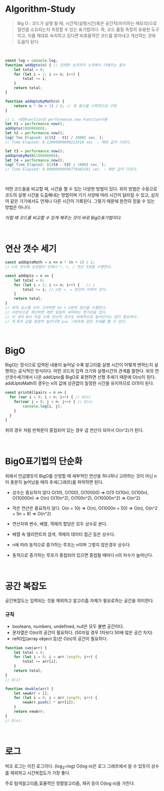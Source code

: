 # Algorithm-Study


> Big O : 코드가 실행 될 때, 시간적(실행시간)혹은 공간적(차지하는 메모리)으로 얼만큼 소요되는지 측정할 수 있는 표기법이다. 즉, 코드 품질 측정의 유용한 도구이고, 이를 제대로 숙지하고 있다면 비효율적인 코드를 찾아내고 개선하는 것에 도움이 된다.

<br>

```js
const log = console.log;
function addUpto(n) { // 입력한 숫자까지 누적해서 더해주는 함수
    let total = 0;
    for (let i = 1; i <= n; i++) {
        total += i;
    }
    return total;
}

function addUptobyMath(n) {
    return n * (n + 1) / 2; // 위 함수를 수학적으로 구현
}

// 1. 내장Function인 performance.now Function이용
let t1 = performance.now();
addUpto(100000000);
let t2 = performance.now();
log(`Tme Elapsed: ${(t2 - t1) / 1000} sec.`);
// Time Elapsed: 0.12090000000223518 sec. : 매번 값이 다르다.

let t3 = performance.now();
addUptobyMath(100000000);
let t4 = performance.now();
log(`Time Elapsed: ${(t4 - t3) / 1000} sec.`);
// Time Elapsed: 0.00009999999776482581 sec. : 매번 값이 다르다.
```

<br>

어떤 코드들을 비교할 때, 시간을 젤 수 있는 다양한 방법이 있다. 위의 방법은 수동으로 코드의 실행 시간을 도출해내는 방법이며 기기 사양에 따라 시간이 달라질 수 있고, 심지어 같은 기기에서도 언제나 다른 시간이 기록된다. 그렇기 때문에 완전히 믿을 수 있는 방법은 아니다.

_이럴 때 코드를 비교할 수 있게 해주는 것이 바로 BigO표기법이다._


<br>


# 연산 갯수 세기
```js
const addUptoMath = n => n * (n + 1) / 2;
// n의 갯수에 상관없이 언제나 *, +, / 연산 3번을 수행한다.

const addUpto = n => {
    let total = 0; 
    for (let i = 1; i <= n; i++) {   // i
        total += i; // n번 +, = 연산이 이루어 진다.
    }
    return total;
}
// 위의 요소를 모두 고려하면 5n + 2번의 연산을 수행한다.
// 이런식으로 계산하면 매번 일일히 세야하는 번거로움 있다.
// 이 경우 N이 커질 수록 연산의 갯수도 비례적으로 늘어난다는 점이 중요하다.
// 즉 N의 값을 충분히 늘린다면 y=x 그래프와 같은 추세를 볼 수 있다.
```

<br>

# BigO
BigO는 정식으로 입력된 내용이 늘어날 수록 알고리즘 실행 시간이 어떻게 변하는지 설명하는 공식적인 방식이다. 어떤 코드의 입력 크기와 실행시간의 관계를 말한다. 위의 연산갯수세기에서 나온 addUpto를 BigO로 표현하면 선형 추세기 때문에 O(n)이 된다. addUptoMath의 경우는 n의 값에 상관없이 일정한 시간을 유지하므로 O(1)이 된다. 

``` js
const printAllpairs = n => {
  for (var i = 0; i < n; i++) { // O(n)
    for(var j = 0; j < n; j++) { // O(n)
    	console.log(i, j);
    }
  }
}
```
위의 경우 처럼 반복문이 중첩되어 있는 경우 곱 연산이 되어서 O(n^2)가 된다.

<br>


# BigO표기법의 단순화

위에서 언급했듯이 BigO를 산정할 때 세부적인 연산을 하나하나 고려하는 것이 아닌 n이 충분히 늘어났을 때의 추세(그래프)를 파악하면 된다. 

- 상수는 중요하지 않다
O(10), O(100), O(10000) => O(1)
O(10n), O(100n), O(10000n) => O(n)
O(10n^2), O(100n^2), O(10000n^2) => O(n^2)

- 작은 연산은 중요하지 않다.
O(n + 10) => O(n), O(1000n + 50) => O(n), O(n^2 + 5n + 8) => O(n^2)

- 연산자와 변수, 배열, 객체의 할당은 모두 상수로 본다.

- 배열 속 엘리먼트의 검색, 객체의 데이터 접근 등은 상수다.

- n에 따라 동적으로 증가하는 루프는 n이며 그렇지 않은경우 상수다.

- 동적으로 증가하는 루프가 중첩되어 있으면 중첩될 때마다 n의 차수가 늘어난다.


<br>

# 공간 복잡도

공간복잡도는 입력되는 것을 제외하고 알고리즘 자체가 필요로하는 공간을 의미한다.

### 규칙
* booleans, numbers, undefined, null은 모두 불변 공간이다.
* 문자열은 O(n)의 공간이 필요하다. (50자일 경우 1자보다 50배 많은 공간 차지)
* ref타입(array object 등)은 O(n)의 공간이 필요하다.

``` js
function sum(arr) {
    let total = 0; 
    for (let i = 0; i < arr.length; i++) {
        total += arr[i];
    }
    return total;
} 
// O(1)

function double(arr) {
    let newArr = [];
    for (let i = 0; i < arr.length; i++) {
        newArr.push(2 * arr[i]);
    }
    return newArr;
}
// O(n);
```

<br>

# 로그

빅오 로그는 이진 로그이다. (log<sub>2</sub>=log)
O(log n)은 로그 그래프에서 알 수 있듯이 상수를 제외하고 시간복잡도가 가장 좋다.

주로 탐색알고리즘,효율적인 정렬알고리즘, 재귀 등이 O(log n)을 가진다.
